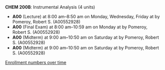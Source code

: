 **CHEM 200B**: Instrumental Analysis (4 units)

- **A00** (Lecture) at 8:00 am–8:50 am on Monday, Wednesday, Friday at   by Pomeroy, Robert S. (A00552928)
- **A00** (Final Exam) at 8:00 am–10:59 am on Monday at   by Pomeroy, Robert S. (A00552928)
- **A00** (Midterm) at 9:00 am–10:50 am on Saturday at   by Pomeroy, Robert S. (A00552928)
- **A00** (Midterm) at 9:00 am–10:50 am on Saturday at   by Pomeroy, Robert S. (A00552928)

[Enrollment numbers over time](./CHEM200B.tsv)
